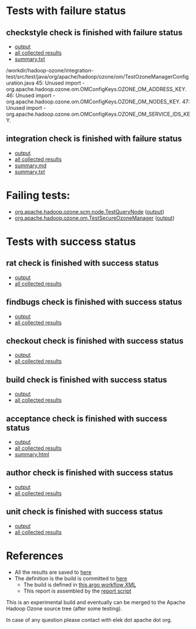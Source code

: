# Tests with failure status

## checkstyle check is finished with failure status

   * [output](https://raw.githubusercontent.com/elek/ozone-ci/master/pr/pr-hdds-2064-884f4/checkstyle/output.log)
   * [all collected results](https://github.com/elek/ozone-ci/tree/master/pr/pr-hdds-2064-884f4/checkstyle)
   * [summary.txt](https://github.com/elek/ozone-ci/tree/master/pr/pr-hdds-2064-884f4/checkstyle/summary.txt)

/workdir/hadoop-ozone/integration-test/src/test/java/org/apache/hadoop/ozone/om/TestOzoneManagerConfiguration.java
 45: Unused import - org.apache.hadoop.ozone.om.OMConfigKeys.OZONE_OM_ADDRESS_KEY.
 46: Unused import - org.apache.hadoop.ozone.om.OMConfigKeys.OZONE_OM_NODES_KEY.
 47: Unused import - org.apache.hadoop.ozone.om.OMConfigKeys.OZONE_OM_SERVICE_IDS_KEY.

## integration check is finished with failure status

   * [output](https://raw.githubusercontent.com/elek/ozone-ci/master/pr/pr-hdds-2064-884f4/integration/output.log)
   * [all collected results](https://github.com/elek/ozone-ci/tree/master/pr/pr-hdds-2064-884f4/integration)
   * [summary.md](https://github.com/elek/ozone-ci/tree/master/pr/pr-hdds-2064-884f4/integration/summary.md)
   * [summary.txt](https://github.com/elek/ozone-ci/tree/master/pr/pr-hdds-2064-884f4/integration/summary.txt)

# Failing tests: 

 * [org.apache.hadoop.ozone.scm.node.TestQueryNode](hadoop-ozone/integration-test/org.apache.hadoop.ozone.scm.node.TestQueryNode.txt) ([output](hadoop-ozone/integration-test/org.apache.hadoop.ozone.scm.node.TestQueryNode-output.txt/))
 * [org.apache.hadoop.ozone.om.TestSecureOzoneManager](hadoop-ozone/integration-test/org.apache.hadoop.ozone.om.TestSecureOzoneManager.txt) ([output](hadoop-ozone/integration-test/org.apache.hadoop.ozone.om.TestSecureOzoneManager-output.txt/))


# Tests with success status

## rat check is finished with success status

   * [output](https://raw.githubusercontent.com/elek/ozone-ci/master/pr/pr-hdds-2064-884f4/rat/output.log)
   * [all collected results](https://github.com/elek/ozone-ci/tree/master/pr/pr-hdds-2064-884f4/rat)


## findbugs check is finished with success status

   * [output](https://raw.githubusercontent.com/elek/ozone-ci/master/pr/pr-hdds-2064-884f4/findbugs/output.log)
   * [all collected results](https://github.com/elek/ozone-ci/tree/master/pr/pr-hdds-2064-884f4/findbugs)


## checkout check is finished with success status

   * [output](https://raw.githubusercontent.com/elek/ozone-ci/master/pr/pr-hdds-2064-884f4/checkout/output.log)
   * [all collected results](https://github.com/elek/ozone-ci/tree/master/pr/pr-hdds-2064-884f4/checkout)


## build check is finished with success status

   * [output](https://raw.githubusercontent.com/elek/ozone-ci/master/pr/pr-hdds-2064-884f4/build/output.log)
   * [all collected results](https://github.com/elek/ozone-ci/tree/master/pr/pr-hdds-2064-884f4/build)


## acceptance check is finished with success status

   * [output](https://raw.githubusercontent.com/elek/ozone-ci/master/pr/pr-hdds-2064-884f4/acceptance/output.log)
   * [all collected results](https://github.com/elek/ozone-ci/tree/master/pr/pr-hdds-2064-884f4/acceptance)
   * [summary.html](https://elek.github.io/ozone-ci/pr/pr-hdds-2064-884f4/acceptance/summary.html)


## author check is finished with success status

   * [output](https://raw.githubusercontent.com/elek/ozone-ci/master/pr/pr-hdds-2064-884f4/author/output.log)
   * [all collected results](https://github.com/elek/ozone-ci/tree/master/pr/pr-hdds-2064-884f4/author)


## unit check is finished with success status

   * [output](https://raw.githubusercontent.com/elek/ozone-ci/master/pr/pr-hdds-2064-884f4/unit/output.log)
   * [all collected results](https://github.com/elek/ozone-ci/tree/master/pr/pr-hdds-2064-884f4/unit)




# References

 * All the results are saved to [here](https://github.com/elek/ozone-ci/tree/master/pr/pr-hdds-2064-884f4/)
 * The definition is the build is committed to [here](https://github.com/elek/argo-ozone)
    * The build is defined in [this argo workflow XML](https://github.com/elek/argo-ozone/blob/master/ozone-build.yaml)
    * This report is assembled by the [report script](https://github.com/elek/argo-ozone/blob/master/scripts/report.sh)

This is an experimental build and eventually can be merged to the Apache Hadoop Ozone source tree (after some testing).

In case of any question please contact with elek dot apache dot org.
